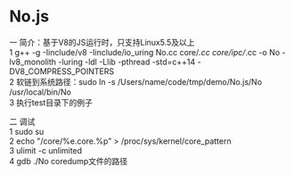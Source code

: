# No.js
一 简介：基于V8的JS运行时，只支持Linux5.5及以上<br/>
1 g++ -g -Iinclude/v8 -Iinclude/io_uring No.cc core/*.cc  core/ipc/*.cc -o No -lv8_monolith  -luring -ldl -Llib -pthread -std=c++14 -DV8_COMPRESS_POINTERS<br/>
2 软链到系统路径：sudo ln -s /Users/name/code/tmp/demo/No.js/No /usr/local/bin/No<br/>
3 执行test目录下的例子

二 调试<br/>
1 sudo su<br/>
2 echo "/core/%e.core.%p" > /proc/sys/kernel/core_pattern<br/>
3 ulimit -c unlimited<br/>
4 gdb ./No coredump文件的路径<br/>
